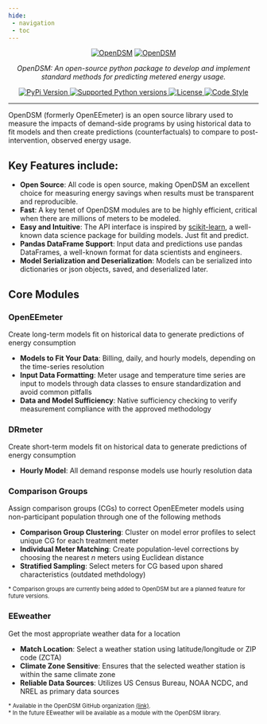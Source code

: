 ```yaml
---
hide:
 - navigation
 - toc
---
```

<style>
  .md-typeset h1,
  .md-content__button { display: none; }
  .md-header__title--active .md-header__topic {
        opacity: unset;
        pointer-events: unset;
        transform: unset;
        z-index: unset;
    }
  .md-header__title--active .md-header__topic + .md-header__topic {
      opacity: 0;
      pointer-events: unset;
      transform: unset;
      z-index: unset;
  }
</style>

<p align="center" id="opendsm">
  <a href="https://lfenergy.org/projects/opendsm/"><img src="../images/common/opendsm-horizontal-color.svg#only-light" alt="OpenDSM"></a>
  <a href="https://lfenergy.org/projects/opendsm/"><img src="../images/common/opendsm-horizontal-white.svg#only-dark" alt="OpenDSM"></a>
</p>

<p align="center">
    <em>OpenDSM: An open-source python package to develop and implement standard methods for predicting metered energy usage.</em>
</p>

</p>
    <p align="center">
    <a href="https://pypi.python.org/pypi/opendsm" target="_blank">
        <img src="https://img.shields.io/pypi/v/opendsm.svg" alt="PyPi Version">
    </a>
    <a href="https://pypi.org/project/opendsm" target="_blank">
        <img src="https://img.shields.io/pypi/pyversions/opendsm.svg" alt="Supported Python versions">
    </a>
    <a href="https://github.com/opendsm/opendsm" target="_blank">
        <img src="https://img.shields.io/github/license/opendsm/opendsm.svg" alt="License">
    </a>
    <a href="https://github.com/ambv/black" target="_blank">
        <img src="https://img.shields.io/badge/code%20style-black-000000.svg" alt="Code Style">
    </a>
</p>

---

OpenDSM (formerly OpenEEmeter) is an open source library used to measure the impacts of demand-side programs by using historical data to fit models and then create predictions (counterfactuals) to compare to post-intervention, observed energy usage.

## Key Features include:

- **Open Source**: All code is open source, making OpenDSM an excellent choice for measuring energy savings when results must be transparent and reproducible.
- **Fast**: A key tenet of OpenDSM modules are to be highly efficient, critical when there are millions of meters to be modeled. 
- **Easy and Intuitive**: The API interface is inspired by <a href="https://scikit-learn.org/stable/" target="_blank">scikit-learn</a>, a well-known data science package for building models. Just fit and predict.
- **Pandas DataFrame Support**: Input data and predictions use pandas DataFrames, a well-known format for data scientists and engineers.
- **Model Serialization and Deserialization**: Models can be serialized into dictionaries or json objects, saved, and deserialized later.

## Core Modules

### OpenEEmeter

Create long-term models fit on historical data to generate predictions of energy consumption

- **Models to Fit Your Data**: Billing, daily, and hourly models, depending on the time-series resolution
- **Input Data Formatting**: Meter usage and temperature time series are input to models through data classes to ensure standardization and avoid common pitfalls
- **Data and Model Sufficiency**: Native sufficiency checking to verify measurement compliance with the approved methodology

### DRmeter

Create short-term models fit on historical data to generate predictions of energy consumption 

- **Hourly Model**: All demand response models use hourly resolution data

### Comparison Groups

Assign comparison groups (CGs) to correct OpenEEmeter models using non-participant population through one of the following methods

- **Comparison Group Clustering**: Cluster on model error profiles to select unique CG for each treatment meter
- **Individual Meter Matching**: Create population-level corrections by choosing the nearest *n* meters using Euclidean distance
- **Stratified Sampling**: Select meters for CG based upon shared characteristics (outdated methdology)

<span style="font-size: 0.8em;">
* Comparison groups are currently being added to OpenDSM but are a planned feature for future versions.
</span>

### EEweather

Get the most appropriate weather data for a location

- **Match Location**: Select a weather station using latitude/longitude or ZIP code (ZCTA)
- **Climate Zone Sensitive**: Ensures that the selected weather station is within the same climate zone
- **Reliable Data Sources**: Utilizes US Census Bureau, NOAA NCDC, and NREL as primary data sources

<span style="font-size: 0.8em;">
* Available in the OpenDSM GitHub organization <a href="https://github.com/opendsm/eeweather" target="_blank">(link)</a>.<br> 
* In the future EEweather will be available as a module with the OpenDSM library.
</span>